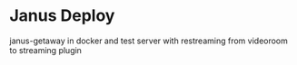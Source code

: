 # Janus Deploy
janus-getaway in docker and test server with restreaming from videoroom to streaming plugin
